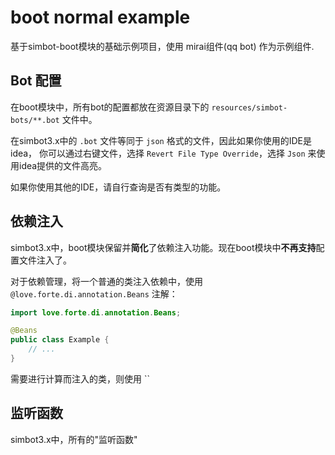 # boot normal example

基于simbot-boot模块的基础示例项目，使用 mirai组件(qq bot) 作为示例组件.

## Bot 配置
在boot模块中，所有bot的配置都放在资源目录下的 `resources/simbot-bots/**.bot` 文件中。

在simbot3.x中的 `.bot` 文件等同于 `json` 格式的文件，因此如果你使用的IDE是idea，
你可以通过右键文件，选择 `Revert File Type Override`，选择 `Json` 来使用idea提供的文件高亮。

如果你使用其他的IDE，请自行查询是否有类型的功能。


## 依赖注入
simbot3.x中，boot模块保留并**简化**了依赖注入功能。现在boot模块中**不再支持**配置文件注入了。

对于依赖管理，将一个普通的类注入依赖中，使用 `@love.forte.di.annotation.Beans` 注解：

```java
import love.forte.di.annotation.Beans;

@Beans
public class Example {
    // ...
}
```

需要进行计算而注入的类，则使用 ``



## 监听函数
simbot3.x中，所有的"监听函数"